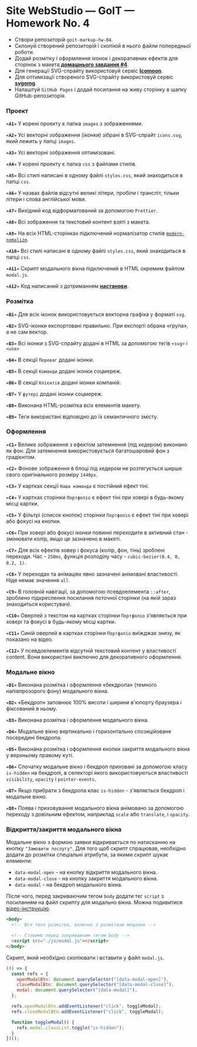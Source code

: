# Site WebStudio — GoIT — Homework No. 4

- Створи репозиторій `goit-markup-hw-04`.
- Склонуй створений репозиторій і скопіюй в нього файли попередньої роботи.
- Додай розмітку і оформлення іконок і декоративних ефектів для сторінок з
  макета
  [**домашнього завдання #4**](<https://www.figma.com/file/Kr5Q4EVrEAqpOWko4QeEJb/Web-Studio-(Version-4.0)?type=design&node-id=297016-823&mode=design&t=YZkGzpXR0ga8rxQI-0>).
- Для генерації SVG-спрайту використовуй сервіс
  [**Icomoon**](https://icomoon.io/).
- Для оптимізації створеного SVG-спрайту використовуй сервіс
  [**svgomg**](https://jakearchibald.github.io/svgomg/).
- Налаштуй `GitHub Pages` і додай посилання на живу сторінку в шапку
  GitHub-репозиторія.

### Проект

**`«A1»`** У корені проекту є папка `images` з зображеннями.

**`«A2»`** Усі векторні зображення (іконки) зібрані в SVG-спрайт `icons.svg`,
який лежить у папці `images`.

**`«A3»`** Усі векторні зображення оптимізовані.

**`«A4»`** У корені проекту є папка `css` з файлами стилів.

**`«A5»`** Всі стилі написані в одному файлі `styles.css`, який знаходиться в
папці `css`.

**`«A6»`** У назвах файлів відсутні великі літери, пробіли і трансліт, тільки
літери і слова англійської мови.

**`«A7»`** Вихідний код відформатований за допомогою `Prettier`.

**`«A8»`** Всі зображення та текстовий контент взяті з макета.

**`«A9»`** На всіх HTML-сторінках підключений нормалізатор стилів
[`modern-nomalize`](https://github.com/sindresorhus/modern-normalize).

**`«A10»`** Всі стилі написані в одному файлі `styles.css`, який знаходиться в
папці `css`.

**`«A11»`** Скрипт модального вікна підключений в HTML окремим файлом
`modal.js`.

**`«A12»`** Код написаний з дотриманням [**настанови**](https://codeguide.co/).

### Розмітка

**`«B1»`** Для всіх іконок використовується векторна графіка у форматі `svg`.

**`«B2»`** SVG-іконки експортовані правильно. При експорті обрана «група», а не
сам вектор.

**`«B3»`** Всі іконки з SVG-спрайту додані в HTML за допомогою тегів `<svg>` і
`<use>`

**`«B4»`** В секції `Переваг` додані іконки.

**`«B5»`** В секції `Команди` додані іконки соцмереж.

**`«B6»`** В секції `Клієнтів` додані іконки компаній.

**`«B7»`** У `футері` додані іконки соцмереж.

**`«B8»`** Виконана HTML-розмітка всіх елементів макету.

**`«B9»`** Теги використані відповідно до їх семантичного змісту.

### Оформлення

**`«C1»`** Велике зображення з ефектом затемнення (під хедером) виконано як фон.
Для затемнення використовується багатошаровий фон з градієнтом.

**`«C2»`** Фонове зображення в блоці під хедером не розтягується ширше свого
оригінального розміру `1440рх`.

**`«C3»`** У картках секції `Наша команда` є постійний ефект тіні.

**`«C4»`** У картках сторінки `Портфоліо` є ефект тіні при ховері в будь-якому
місці картки.

**`«C5»`** У фільтрі (список кнопок) сторінки `Портфоліо` є ефект тіні при
ховері або фокусі на кнопки.

**`«C6»`** При ховері або фокусі іконки повинні переходити в активний стан -
змінювати колір, якщо це зазначено в макеті.

**`«C7»`** Для всіх ефектів ховер і фокуса (колір, фон, тінь) зроблені переходи.
Час - `250ms`, функція розподілу часу - `cubic-bezier(0.4, 0, 0.2, 1)`.

**`«C8»`** У переходах та анімаціях явно зазначені анімовані властивості. Ніде
немає значення `all`.

**`«C9»`** В головній навігації, за допомогою псевдоелемента `::after`, зроблено
підкреслення посилання поточної сторінки (на якій зараз знаходиться користувач).

**`«C10»`** Оверлей з текстом на картках сторінки `Портфоліо` з'являється при
ховері та фокусі в будь-якому місці картки.

**`«C11»`** Синій оверлей в картках сторінки `Портфоліо` виїжджає знизу, як
показано на відео.

**`«C12»`** У псевдоелементів відсутній текстовий контент у властивості content.
Вони використані виключно для декоративного оформлення.

### Модальне вікно

**`«D1»`** Виконана розмітка і оформлення «бекдропа» (темного напівпрозорого
фону) модального вікна.

**`«D2»`** «Бекдроп» заповнює 100% висоти і ширини в'юпорту браузера і
фіксований в ньому.

**`«D3»`** Виконана розмітка і оформлення модального вікна.

**`«D4»`** Модальне вікно вертикально і горизонтально спозиційоване посередині
бекдропа.

**`«D5»`** Виконана розмітка і оформлення кнопки закриття модального вікна у
верхньому правому куті.

**`«D6»`** Спочатку модальне вікно і бекдроп приховані за допомогою класу
`is-hidden` на бекдропі, в селекторі якого використовуються властивості
`visibility`, `opacity` і `pointer-events`.

**`«D7»`** Якщо прибрати з бекдропа клас `is-hidden` - з'являється бекдроп і
модальне вікно.

**`«D8»`** Поява і приховування модального вікна анімовано за допомогою переходу
з довільним ефектом, наприклад `scale` або `translate`, і `opacity`.

### Відкриття/закриття модального вікна

Модальне вікно з формою заявки відкривається по натисканню на кнопку
`"Замовити послугу"`. Для того щоб скрипт спрацював, необхідно додати до
розмітки спеціальні атрибути, за якими скрипт шукає елементи:

- `data-modal-open` - на кнопку відкриття модального вікна.
- `data-modal-close` - на кнопку закриття модального вікна.
- `data-modal` - на бекдроп модального вікна.

Після чого, перед закриваючим тегом `body` додати тег `script` з посиланням на
файл скрипту для модально вікна. Можна подивитися
[відео-інструкцію](https://drive.google.com/file/d/1yasixN2K-9DdsYtKCJWVay9WbyTZai0t/view).

```html
<body>
  <!-- Вся твоя розмітка, включно з розміткою модалки -->

  <!-- Ставимо перед закриваючим тегом body -->
  <script src="./js/modal.js"></script>
</body>
```

Скрипт, який необхідно скопіювати і вставити у файл `modal.js`.

```js
(() => {
  const refs = {
    openModalBtn: document.querySelector("[data-modal-open]"),
    closeModalBtn: document.querySelector("[data-modal-close]"),
    modal: document.querySelector("[data-modal]"),
  };

  refs.openModalBtn.addEventListener("click", toggleModal);
  refs.closeModalBtn.addEventListener("click", toggleModal);

  function toggleModal() {
    refs.modal.classList.toggle("is-hidden");
  }
})();
```
